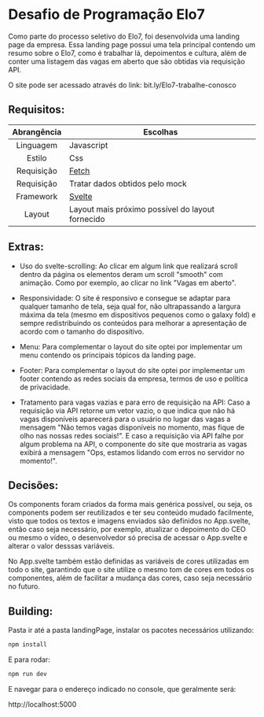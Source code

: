 # Desafio de Programação Elo7

Como parte do processo seletivo do Elo7, foi desenvolvida uma landing page da empresa. Essa landing page possui uma tela principal contendo um resumo sobre o Elo7, como é trabalhar lá, depoimentos e  cultura, além de conter uma listagem das vagas em aberto que são obtidas via requisição API.

O site pode ser acessado através do link: bit.ly/Elo7-trabalhe-conosco

## Requisitos:

| Abrangência                | Escolhas             
| :------------------------: | ---------------------         
| Linguagem                  | Javascript       
| Estilo                     | Css                    
| Requisição                 | [Fetch](https://developer.mozilla.org/en-US/docs/Web/API/fetch) 
| Requisição                 | Tratar dados obtidos pelo mock 
| Framework                  | [Svelte](https://svelte.dev/)
| Layout                 | Layout mais próximo possível do layout fornecido



## Extras:

* Uso do svelte-scrolling:
Ao clicar em algum link que realizará scroll dentro da página os elementos deram um scroll "smooth" com animação. Como por exemplo, ao clicar no link "Vagas em aberto".

* Responsividade: 
O site é responsivo e consegue se adaptar para qualquer tamanho de tela, seja qual for, não ultrapassando a largura máxima da tela (mesmo em dispositivos pequenos como o galaxy fold) e sempre redistribuindo os conteúdos para melhorar a apresentação de acordo com o tamanho do dispositivo.

* Menu: 
Para complementar o layout do site optei por implementar um menu contendo os principais tópicos da landing page.

* Footer: 
Para complementar o layout do site optei por implementar um footer contendo as redes sociais da empresa, termos de uso e política de privacidade.

* Tratamento para vagas vazias e para erro de requisição na API: 
Caso a requisição via API retorne um vetor vazio, o que indica que não há vagas disponíveis aparecerá para o usuário no lugar das vagas a mensagem "Não temos vagas disponíveis no momento, mas fique de olho nas nossas redes
      sociais!". E caso a requisição via API falhe por algum problema na API, o componente do site que mostraria as vagas exibirá a mensagem "Ops, estamos lidando com erros no servidor no momento!".

## Decisões:

Os components foram criados da forma mais genérica possível, ou seja, os components podem ser reutilizados e ter seu conteúdo mudado facilmente, visto que todos os textos e imagens enviados são definidos no App.svelte, então caso seja necessário, por exemplo, atualizar o depoimento do CEO ou mesmo o vídeo, o desenvolvedor só precisa de acessar o App.svelte e alterar o valor desssas variáveis.

No App.svelte também estão definidas as variáveis de cores utilizadas em todo o site, garantindo que o site utilize o mesmo tom de cores em todos os componentes, além de facilitar a mudança das cores, caso seja necessário no futuro.

## Building:

Pasta ir até a pasta landingPage, instalar os pacotes necessários utilizando:

```sh
npm install
```

E para rodar:

```sh
npm run dev
```

E navegar para o endereço indicado no console, que geralmente será:

http://localhost:5000  
